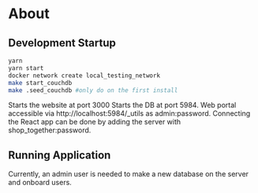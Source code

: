 # About

## Development Startup
```bash
yarn
yarn start
docker network create local_testing_network
make start_couchdb
make .seed_couchdb #only do on the first install
```

Starts the website at port 3000
Starts the DB at port 5984. Web portal accessible via http://localhost:5984/_utils as
admin:password.  Connecting the React app can be done by adding the server with
shop_together:password.

## Running Application
Currently, an admin user is needed to make a new database on the server and onboard
users.
